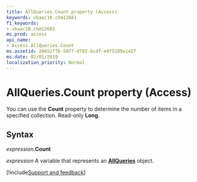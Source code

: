 ```yaml
---
title: AllQueries.Count property (Access)
keywords: vbaac10.chm12681
f1_keywords:
- vbaac10.chm12681
ms.prod: access
api_name:
- Access.AllQueries.Count
ms.assetid: 20652f76-58f7-d703-bcdf-e8f5189a142f
ms.date: 02/01/2019
localization_priority: Normal
---
```



# AllQueries.Count property (Access)

You can use the **Count** property to determine the number of items in a specified collection. Read-only **Long**.


## Syntax

_expression_.**Count**

_expression_ A variable that represents an **[AllQueries](Access.AllQueries.md)** object.




[!include[Support and feedback](~/includes/feedback-boilerplate.md)]